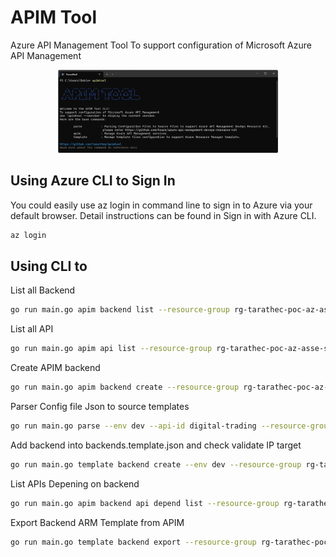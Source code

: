 # APIM Tool

Azure API Management Tool To support configuration of Microsoft Azure API Management

<div align="center"><img src="./demo.png" width="70%"></div>

## Using Azure CLI to Sign In

You could easily use az login in command line to sign in to Azure via your default browser. Detail instructions can be found in Sign in with Azure CLI.

```bash
az login
```

## Using CLI to

List all Backend

```bash
go run main.go apim backend list --resource-group rg-tarathec-poc-az-asse-sbx-001 --service-name apimpocazassesbx003
```

List all API

```bash
go run main.go apim api list --resource-group rg-tarathec-poc-az-asse-sbx-001 --service-name apimpocazassesbx003 -o table
```

Create APIM backend

```bash
go run main.go apim backend create --resource-group rg-tarathec-poc-az-asse-sbx-001 --service-name apimpocazassesbx003 --backend-id hello --url https://tarathep.com --protocol http
```

Parser Config file Json to source templates

```bash
go run main.go parse --env dev --api-id digital-trading --resource-group rg-tarathec-poc-az-asse-sbx-001 --service-name apimpocazassesbx003 --file-path ./apim-apis-dev/digital-trading/digital-trading.json
```

Add backend into backends.template.json and check validate IP target

```bash
go run main.go template backend create --env dev --resource-group rg-tarathec-poc-az-asse-sbx-001 --service-name apimpocazassesbx003 --backend-id hello --url https://tarathep.com --protocol http
```

List APIs Depening on backend

```bash
go run main.go apim backend api depend list --resource-group rg-tarathec-poc-az-asse-sbx-001 --service-name apimpocazassesbx003 --backend-id hello --url https://tarathep.com --protocol http
```

Export Backend ARM Template from APIM

```bash
go run main.go template backend export --resource-group rg-tarathec-poc-az-asse-sbx-001 --service-name apimpocazassesbx003
```

